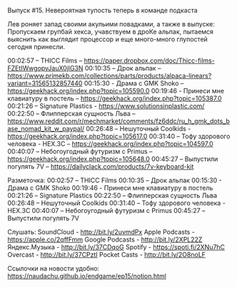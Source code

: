 Выпуск #15. Невероятная тупость теперь в команде подкаста

Лев роняет запад своими акульими повадками, а также в выпуске:
Пропускаем групбай хекса, учавствуем в дроКе альпак, пытаемся выяснить как выглядит процессор и еще много-много глупостей сегодня принесли.

00:02:57 – THICC Films – https://paper.dropbox.com/doc/Thicc-films-FZEtIWwgopvJauX0jlG3N
00:10:35 – Дрок альпак – https://www.primekb.com/collections/parts/products/alpaca-linears?variant=31565132857440
00:15:30 - Драма с GMK Shoko – https://geekhack.org/index.php?topic=105590.0
00:19:46 - Принеси мне клавиатуру в постель – https://geekhack.org/index.php?topic=105387.0
00:21:26 – Signature Plastics - https://www.solutionsinplastic.com/
00:22:50 – Флипперская сущность Льва – https://www.reddit.com/r/mechmarket/comments/fz6ddc/ru_h_gmk_dots_base_nomad_kit_w_paypal/
00:26:48 – Нешуточный Coolkids - https://geekhack.org/index.php?topic=105617.0
00:31:40 – Тофу здорового человека - HEX.3C – https://geekhack.org/index.php?topic=104597.0
00:40:07 – Небогоугодный футуризм с Primus – https://geekhack.org/index.php?topic=105648.0
00:45:27 – Выпустили погулять 7V – https://dailyclack.com/products/7v-keyboard-kit

Разметочка:
00:02:57 – THICC Films
00:10:35 – Дрок альпак
00:15:30 - Драма с GMK Shoko
00:19:46 - Принеси мне клавиатуру в постель
00:21:26 – Signature Plastics
00:22:50 – Флипперская сущность Льва
00:26:48 – Нешуточный Coolkids
00:31:40 – Тофу здорового человека - HEX.3C
00:40:07 – Небогоугодный футуризм с Primus
00:45:27 – Выпустили погулять 7V

Слушать:
SoundCloud - http://bit.ly/2uvmdPx
Apple Podcasts -  https://apple.co/2qffFmm
Google Podcasts - http://bit.ly/2XPL22Z
Яндекс.Музыка - http://bit.ly/37CDqoG
Spotify - https://spoti.fi/2XNu7hC
Overcast -  http://bit.ly/37CPztI
Pocket Casts - http://bit.ly/2O8noLF

Ссылочки на новости удобно:
https://naudachu.github.io/endgame/ep15/notion.html